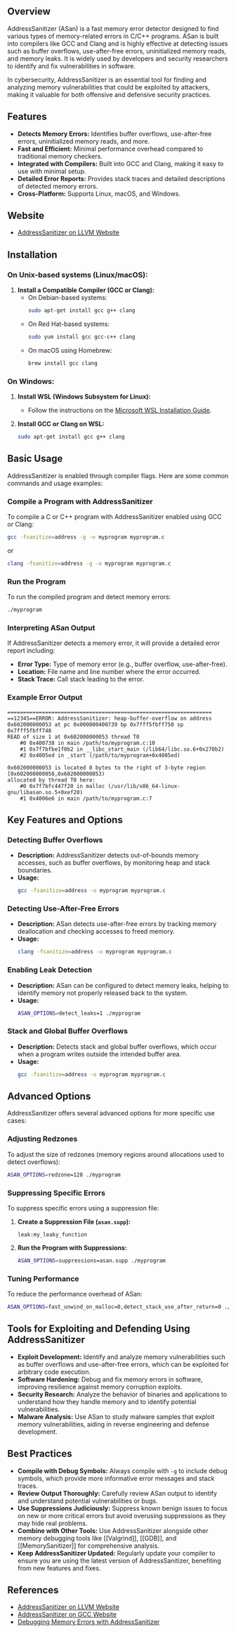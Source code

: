 ## Overview
AddressSanitizer (ASan) is a fast memory error detector designed to find various types of memory-related errors in C/C++ programs. ASan is built into compilers like GCC and Clang and is highly effective at detecting issues such as buffer overflows, use-after-free errors, uninitialized memory reads, and memory leaks. It is widely used by developers and security researchers to identify and fix vulnerabilities in software.

In cybersecurity, AddressSanitizer is an essential tool for finding and analyzing memory vulnerabilities that could be exploited by attackers, making it valuable for both offensive and defensive security practices.

## Features
- **Detects Memory Errors:** Identifies buffer overflows, use-after-free errors, uninitialized memory reads, and more.
- **Fast and Efficient:** Minimal performance overhead compared to traditional memory checkers.
- **Integrated with Compilers:** Built into GCC and Clang, making it easy to use with minimal setup.
- **Detailed Error Reports:** Provides stack traces and detailed descriptions of detected memory errors.
- **Cross-Platform:** Supports Linux, macOS, and Windows.

## Website
- [AddressSanitizer on LLVM Website](https://clang.llvm.org/docs/AddressSanitizer.html)

## Installation

### On Unix-based systems (Linux/macOS):
1. **Install a Compatible Compiler (GCC or Clang):**
   - On Debian-based systems:
     ```sh
     sudo apt-get install gcc g++ clang
     ```
   - On Red Hat-based systems:
     ```sh
     sudo yum install gcc gcc-c++ clang
     ```
   - On macOS using Homebrew:
     ```sh
     brew install gcc clang
     ```

### On Windows:
1. **Install WSL (Windows Subsystem for Linux):**
   - Follow the instructions on the [Microsoft WSL Installation Guide](https://docs.microsoft.com/en-us/windows/wsl/install).

2. **Install GCC or Clang on WSL:**
   ```sh
   sudo apt-get install gcc g++ clang
   ```

## Basic Usage
AddressSanitizer is enabled through compiler flags. Here are some common commands and usage examples:

### Compile a Program with AddressSanitizer
To compile a C or C++ program with AddressSanitizer enabled using GCC or Clang:
```sh
gcc -fsanitize=address -g -o myprogram myprogram.c
```
or
```sh
clang -fsanitize=address -g -o myprogram myprogram.c
```

### Run the Program
To run the compiled program and detect memory errors:
```sh
./myprogram
```

### Interpreting ASan Output
If AddressSanitizer detects a memory error, it will provide a detailed error report including:
- **Error Type:** Type of memory error (e.g., buffer overflow, use-after-free).
- **Location:** File name and line number where the error occurred.
- **Stack Trace:** Call stack leading to the error.

### Example Error Output
```plaintext
=================================================================
==12345==ERROR: AddressSanitizer: heap-buffer-overflow on address 0x602000000053 at pc 0x000000400739 bp 0x7fff5fbff750 sp 0x7fff5fbff748
READ of size 1 at 0x602000000053 thread T0
    #0 0x400738 in main /path/to/myprogram.c:10
    #1 0x7f7bfbe1f0b2 in __libc_start_main (/lib64/libc.so.6+0x270b2)
    #2 0x4005ed in _start (/path/to/myprogram+0x4005ed)

0x602000000053 is located 0 bytes to the right of 3-byte region [0x602000000050,0x602000000053)
allocated by thread T0 here:
    #0 0x7f7bfc447f20 in malloc (/usr/lib/x86_64-linux-gnu/libasan.so.5+0xef20)
    #1 0x4006e6 in main /path/to/myprogram.c:7
```

## Key Features and Options

### Detecting Buffer Overflows
- **Description:** AddressSanitizer detects out-of-bounds memory accesses, such as buffer overflows, by monitoring heap and stack boundaries.
- **Usage:**
  ```sh
  gcc -fsanitize=address -o myprogram myprogram.c
  ```

### Detecting Use-After-Free Errors
- **Description:** ASan detects use-after-free errors by tracking memory deallocation and checking accesses to freed memory.
- **Usage:**
  ```sh
  clang -fsanitize=address -o myprogram myprogram.c
  ```

### Enabling Leak Detection
- **Description:** ASan can be configured to detect memory leaks, helping to identify memory not properly released back to the system.
- **Usage:**
  ```sh
  ASAN_OPTIONS=detect_leaks=1 ./myprogram
  ```

### Stack and Global Buffer Overflows
- **Description:** Detects stack and global buffer overflows, which occur when a program writes outside the intended buffer area.
- **Usage:**
  ```sh
  gcc -fsanitize=address -o myprogram myprogram.c
  ```

## Advanced Options
AddressSanitizer offers several advanced options for more specific use cases:

### Adjusting Redzones
To adjust the size of redzones (memory regions around allocations used to detect overflows):
```sh
ASAN_OPTIONS=redzone=128 ./myprogram
```

### Suppressing Specific Errors
To suppress specific errors using a suppression file:
1. **Create a Suppression File (`asan.supp`):**
   ```plaintext
   leak:my_leaky_function
   ```
2. **Run the Program with Suppressions:**
   ```sh
   ASAN_OPTIONS=suppressions=asan.supp ./myprogram
   ```

### Tuning Performance
To reduce the performance overhead of ASan:
```sh
ASAN_OPTIONS=fast_unwind_on_malloc=0,detect_stack_use_after_return=0 ./myprogram
```

## Tools for Exploiting and Defending Using AddressSanitizer

- **Exploit Development:** Identify and analyze memory vulnerabilities such as buffer overflows and use-after-free errors, which can be exploited for arbitrary code execution.
- **Software Hardening:** Debug and fix memory errors in software, improving resilience against memory corruption exploits.
- **Security Research:** Analyze the behavior of binaries and applications to understand how they handle memory and to identify potential vulnerabilities.
- **Malware Analysis:** Use ASan to study malware samples that exploit memory vulnerabilities, aiding in reverse engineering and defense development.

## Best Practices
- **Compile with Debug Symbols:** Always compile with `-g` to include debug symbols, which provide more informative error messages and stack traces.
- **Review Output Thoroughly:** Carefully review ASan output to identify and understand potential vulnerabilities or bugs.
- **Use Suppressions Judiciously:** Suppress known benign issues to focus on new or more critical errors but avoid overusing suppressions as they may hide real problems.
- **Combine with Other Tools:** Use AddressSanitizer alongside other memory debugging tools like [[Valgrind]], [[GDB]], and [[MemorySanitizer]] for comprehensive analysis.
- **Keep AddressSanitizer Updated:** Regularly update your compiler to ensure you are using the latest version of AddressSanitizer, benefiting from new features and fixes.

## References
- [AddressSanitizer on LLVM Website](https://clang.llvm.org/docs/AddressSanitizer.html)
- [AddressSanitizer on GCC Website](https://gcc.gnu.org/onlinedocs/gcc/Instrumentation-Options.html#Instrumentation-Options)
- [Debugging Memory Errors with AddressSanitizer](https://developers.google.com/edu/c++/sanitizers)

